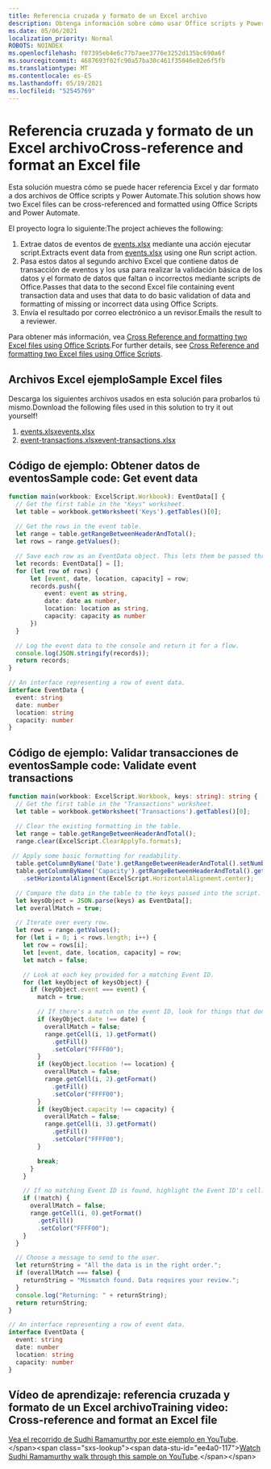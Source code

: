 ```yaml
---
title: Referencia cruzada y formato de un Excel archivo
description: Obtenga información sobre cómo usar Office scripts y Power Automate para hacer referencia cruzada y dar formato a un Excel archivo.
ms.date: 05/06/2021
localization_priority: Normal
ROBOTS: NOINDEX
ms.openlocfilehash: f07395eb4e6c77b7aee3776e3252d135bc690a6f
ms.sourcegitcommit: 4687693f02fc90a57ba30c461f35046e02e6f5fb
ms.translationtype: MT
ms.contentlocale: es-ES
ms.lasthandoff: 05/19/2021
ms.locfileid: "52545769"
---
```

# <a name="cross-reference-and-format-an-excel-file"></a><span data-ttu-id="ee4a0-103">Referencia cruzada y formato de un Excel archivo</span><span class="sxs-lookup"><span data-stu-id="ee4a0-103">Cross-reference and format an Excel file</span></span>

<span data-ttu-id="ee4a0-104">Esta solución muestra cómo se puede hacer referencia Excel y dar formato a dos archivos de Office scripts y Power Automate.</span><span class="sxs-lookup"><span data-stu-id="ee4a0-104">This solution shows how two Excel files can be cross-referenced and formatted using Office Scripts and Power Automate.</span></span>

<span data-ttu-id="ee4a0-105">El proyecto logra lo siguiente:</span><span class="sxs-lookup"><span data-stu-id="ee4a0-105">The project achieves the following:</span></span>

1. <span data-ttu-id="ee4a0-106">Extrae datos de eventos de <a href="events.xlsx">events.xlsx</a> mediante una acción ejecutar script.</span><span class="sxs-lookup"><span data-stu-id="ee4a0-106">Extracts event data from <a href="events.xlsx">events.xlsx</a> using one Run script action.</span></span>
1. <span data-ttu-id="ee4a0-107">Pasa estos datos al segundo archivo Excel que contiene datos de transacción de eventos y los usa para realizar la validación básica de los datos y el formato de datos que faltan o incorrectos mediante scripts de Office.</span><span class="sxs-lookup"><span data-stu-id="ee4a0-107">Passes that data to the second Excel file containing event transaction data and uses that data to do basic validation of data and formatting of missing or incorrect data using Office Scripts.</span></span>
1. <span data-ttu-id="ee4a0-108">Envía el resultado por correo electrónico a un revisor.</span><span class="sxs-lookup"><span data-stu-id="ee4a0-108">Emails the result to a reviewer.</span></span>

<span data-ttu-id="ee4a0-109">Para obtener más información, vea [Cross Reference and formatting two Excel files using Office Scripts](https://powerusers.microsoft.com/t5/Power-Automate-Cookbook/Cross-Reference-and-formatting-two-Excel-files-using-Office/td-p/728535).</span><span class="sxs-lookup"><span data-stu-id="ee4a0-109">For further details, see [Cross Reference and formatting two Excel files using Office Scripts](https://powerusers.microsoft.com/t5/Power-Automate-Cookbook/Cross-Reference-and-formatting-two-Excel-files-using-Office/td-p/728535).</span></span>

## <a name="sample-excel-files"></a><span data-ttu-id="ee4a0-110">Archivos Excel ejemplo</span><span class="sxs-lookup"><span data-stu-id="ee4a0-110">Sample Excel files</span></span>

<span data-ttu-id="ee4a0-111">Descarga los siguientes archivos usados en esta solución para probarlos tú mismo.</span><span class="sxs-lookup"><span data-stu-id="ee4a0-111">Download the following files used in this solution to try it out yourself!</span></span>

1. <span data-ttu-id="ee4a0-112"><a href="events.xlsx">events.xlsx</a></span><span class="sxs-lookup"><span data-stu-id="ee4a0-112"><a href="events.xlsx">events.xlsx</a></span></span>
1. <span data-ttu-id="ee4a0-113"><a href="event-transactions.xlsx">event-transactions.xlsx</a></span><span class="sxs-lookup"><span data-stu-id="ee4a0-113"><a href="event-transactions.xlsx">event-transactions.xlsx</a></span></span>

## <a name="sample-code-get-event-data"></a><span data-ttu-id="ee4a0-114">Código de ejemplo: Obtener datos de eventos</span><span class="sxs-lookup"><span data-stu-id="ee4a0-114">Sample code: Get event data</span></span>

```TypeScript
function main(workbook: ExcelScript.Workbook): EventData[] {
  // Get the first table in the "Keys" worksheet.
  let table = workbook.getWorksheet('Keys').getTables()[0];
  
  // Get the rows in the event table.
  let range = table.getRangeBetweenHeaderAndTotal();
  let rows = range.getValues();

  // Save each row as an EventData object. This lets them be passed through Power Automate.
  let records: EventData[] = [];
  for (let row of rows) {
      let [event, date, location, capacity] = row;
      records.push({
          event: event as string,
          date: date as number, 
          location: location as string,
          capacity: capacity as number
      })
  }

  // Log the event data to the console and return it for a flow.
  console.log(JSON.stringify(records));
  return records;
}

// An interface representing a row of event data.
interface EventData {
  event: string
  date: number
  location: string
  capacity: number
}
```

## <a name="sample-code-validate-event-transactions"></a><span data-ttu-id="ee4a0-115">Código de ejemplo: Validar transacciones de eventos</span><span class="sxs-lookup"><span data-stu-id="ee4a0-115">Sample code: Validate event transactions</span></span>

```TypeScript
function main(workbook: ExcelScript.Workbook, keys: string): string {
  // Get the first table in the "Transactions" worksheet.
  let table = workbook.getWorksheet('Transactions').getTables()[0];

  // Clear the existing formatting in the table.
  let range = table.getRangeBetweenHeaderAndTotal();
  range.clear(ExcelScript.ClearApplyTo.formats);
    
 // Apply some basic formatting for readability.
  table.getColumnByName('Date').getRangeBetweenHeaderAndTotal().setNumberFormatLocal("yyyy-mm-dd;@");
  table.getColumnByName('Capacity').getRangeBetweenHeaderAndTotal().getFormat()
    .setHorizontalAlignment(ExcelScript.HorizontalAlignment.center);

  // Compare the data in the table to the keys passed into the script.
  let keysObject = JSON.parse(keys) as EventData[];
  let overallMatch = true;

  // Iterate over every row.
  let rows = range.getValues();
  for (let i = 0; i < rows.length; i++) {
    let row = rows[i];
    let [event, date, location, capacity] = row;
    let match = false;

    // Look at each key provided for a matching Event ID.
    for (let keyObject of keysObject) {
      if (keyObject.event === event) {
        match = true;

        // If there's a match on the event ID, look for things that don't match and highlight them.
        if (keyObject.date !== date) {
          overallMatch = false;
          range.getCell(i, 1).getFormat()
            .getFill()
            .setColor("FFFF00");
        }
        if (keyObject.location !== location) {
          overallMatch = false;
          range.getCell(i, 2).getFormat()
            .getFill()
            .setColor("FFFF00");
        }
        if (keyObject.capacity !== capacity) {
          overallMatch = false;
          range.getCell(i, 3).getFormat()
            .getFill()
            .setColor("FFFF00");
        }

        break;
      }
    }

    // If no matching Event ID is found, highlight the Event ID's cell.
    if (!match) {
      overallMatch = false;
      range.getCell(i, 0).getFormat()
        .getFill()
        .setColor("FFFF00");      
    }  
  }

  // Choose a message to send to the user.
  let returnString = "All the data is in the right order.";
  if (overallMatch === false) {
    returnString = "Mismatch found. Data requires your review.";
  }
  console.log("Returning: " + returnString);
  return returnString;
}

// An interface representing a row of event data.
interface EventData {
  event: string
  date: number
  location: string
  capacity: number
}
```

## <a name="training-video-cross-reference-and-format-an-excel-file"></a><span data-ttu-id="ee4a0-116">Vídeo de aprendizaje: referencia cruzada y formato de un Excel archivo</span><span class="sxs-lookup"><span data-stu-id="ee4a0-116">Training video: Cross-reference and format an Excel file</span></span>

<span data-ttu-id="ee4a0-117">[Vea el recorrido de Sudhi Ramamurthy por este ejemplo en YouTube](https://youtu.be/dVwqBf483qo").</span><span class="sxs-lookup"><span data-stu-id="ee4a0-117">[Watch Sudhi Ramamurthy walk through this sample on YouTube](https://youtu.be/dVwqBf483qo").</span></span>
